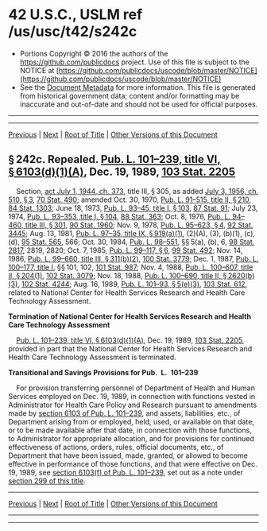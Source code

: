 ---
---

# 42 U.S.C., USLM ref /us/usc/t42/s242c

* Portions Copyright © 2016 the authors of the https://github.com/publicdocs project.
  Use of this file is subject to the NOTICE at [https://github.com/publicdocs/uscode/blob/master/NOTICE](https://github.com/publicdocs/uscode/blob/master/NOTICE)
* See the [Document Metadata](././../../../../../..//README.md) for more information.
  This file is generated from historical government data; content and/or formatting may be inaccurate and out-of-date and should not be used for official purposes.

----------
----------

[Previous](./../../../../../..//us/usc/t42/ch6A/schII/ptA/m__us_usc_t42_s242b.md) | [Next](./../../../../../..//us/usc/t42/ch6A/schII/ptA/m__us_usc_t42_s242d.md) | [Root of Title](./../../../../../../) | [Other Versions of this Document](https://publicdocs.github.io/go/links?ns=uslm&ref=%2Fus%2Fusc%2Ft42%2Fs242c)

## § 242c. Repealed. [Pub. L. 101–239, title VI, § 6103(d)(1)(A)][/us/pl/101/239/s6103/d/1/A], Dec. 19, 1989, [103 Stat. 2205][/us/stat/103/2205]

    Section, [act July 1, 1944, ch. 373][/us/act/1944-07-01/ch373], title III, § 305, as added [July 3, 1956, ch. 510, § 3][/us/act/1956-07-03/ch510/s3], [70 Stat. 490][/us/stat/70/490]; amended Oct. 30, 1970, [Pub. L. 91–515, title II, § 210][/us/pl/91/515/s210], [84 Stat. 1303][/us/stat/84/1303]; June 18, 1973, [Pub. L. 93–45, title I, § 103][/us/pl/93/45/s103], [87 Stat. 91][/us/stat/87/91]; July 23, 1974, [Pub. L. 93–353, title I, § 104][/us/pl/93/353/s104], [88 Stat. 363][/us/stat/88/363]; Oct. 8, 1976, [Pub. L. 94–460, title III, § 301][/us/pl/94/460/s301], [90 Stat. 1960][/us/stat/90/1960]; Nov. 9, 1978, [Pub. L. 95–623, § 4][/us/pl/95/623/s4], [92 Stat. 3445][/us/stat/92/3445]; Aug. 13, 1981, [Pub. L. 97–35, title IX, § 919(a)(1)][/us/pl/97/35/s919/a/1], (2)(A), (3), (b)(1), (c), (d), [95 Stat. 565][/us/stat/95/565], 566; Oct. 30, 1984, [Pub. L. 98–551][/us/pl/98/551], §§ 5(a), (b), 6, [98 Stat. 2817][/us/stat/98/2817], 2819, 2820; Oct. 7, 1985, [Pub. L. 99–117, § 6][/us/pl/99/117/s6], [99 Stat. 492][/us/stat/99/492]; Nov. 14, 1986, [Pub. L. 99–660, title III, § 311(b)(2)][/us/pl/99/660/s311/b/2], [100 Stat. 3779][/us/stat/100/3779]; Dec. 1, 1987, [Pub. L. 100–177, title I][/us/pl/100/177], §§ 101, 102, [101 Stat. 987][/us/stat/101/987]; Nov. 4, 1988, [Pub. L. 100–607, title II, § 204(1)][/us/pl/100/607/s204/1], [102 Stat. 3079][/us/stat/102/3079]; Nov. 18, 1988, [Pub. L. 100–690, title II, § 2620(b)(3)][/us/pl/100/690/s2620/b/3], [102 Stat. 4244][/us/stat/102/4244]; Aug. 16, 1989, [Pub. L. 101–93, § 5(e)(3)][/us/pl/101/93/s5/e/3], [103 Stat. 612][/us/stat/103/612], related to National Center for Health Services Research and Health Care Technology Assessment.

 __Termination of National Center for Health Services Research and Health Care Technology Assessment__ 

    [Pub. L. 101–239, title VI, § 6103(d)(1)(A)][/us/pl/101/239/s6103/d/1/A], Dec. 19, 1989, [103 Stat. 2205][/us/stat/103/2205], provided in part that the National Center for Health Services Research and Health Care Technology Assessment is terminated.

 __Transitional and Savings Provisions for Pub. L. 101–239__ 

    For provision transferring personnel of Department of Health and Human Services employed on Dec. 19, 1989, in connection with functions vested in Administrator for Health Care Policy and Research pursuant to amendments made by [section 6103 of Pub. L. 101–239][/us/pl/101/239/s6103], and assets, liabilities, etc., of Department arising from or employed, held, used, or available on that date, or to be made available after that date, in connection with those functions, to Administrator for appropriate allocation, and for provisions for continued effectiveness of actions, orders, rules, official documents, etc., of Department that have been issued, made, granted, or allowed to become effective in performance of those functions, and that were effective on Dec. 19, 1989, see [section 6103(f) of Pub. L. 101–239][/us/pl/101/239/s6103/f], set out as a note under [section 299 of this title][/us/usc/t42/s299].

----------

[Previous](./../../../../../..//us/usc/t42/ch6A/schII/ptA/m__us_usc_t42_s242b.md) | [Next](./../../../../../..//us/usc/t42/ch6A/schII/ptA/m__us_usc_t42_s242d.md) | [Root of Title](./../../../../../../) | [Other Versions of this Document](https://publicdocs.github.io/go/links?ns=uslm&ref=%2Fus%2Fusc%2Ft42%2Fs242c)

----------
----------

[/us/pl/101/239/s6103/d/1/A]: https://publicdocs.github.io/go/links?ns=uslm&ref=%2Fus%2Fpl%2F101%2F239%2Fs6103%2Fd%2F1%2FA
[/us/stat/103/2205]: https://publicdocs.github.io/go/links?ns=uslm&ref=%2Fus%2Fstat%2F103%2F2205
[/us/act/1944-07-01/ch373]: https://publicdocs.github.io/go/links?ns=uslm&ref=%2Fus%2Fact%2F1944-07-01%2Fch373
[/us/act/1956-07-03/ch510/s3]: https://publicdocs.github.io/go/links?ns=uslm&ref=%2Fus%2Fact%2F1956-07-03%2Fch510%2Fs3
[/us/stat/70/490]: https://publicdocs.github.io/go/links?ns=uslm&ref=%2Fus%2Fstat%2F70%2F490
[/us/pl/91/515/s210]: https://publicdocs.github.io/go/links?ns=uslm&ref=%2Fus%2Fpl%2F91%2F515%2Fs210
[/us/stat/84/1303]: https://publicdocs.github.io/go/links?ns=uslm&ref=%2Fus%2Fstat%2F84%2F1303
[/us/pl/93/45/s103]: https://publicdocs.github.io/go/links?ns=uslm&ref=%2Fus%2Fpl%2F93%2F45%2Fs103
[/us/stat/87/91]: https://publicdocs.github.io/go/links?ns=uslm&ref=%2Fus%2Fstat%2F87%2F91
[/us/pl/93/353/s104]: https://publicdocs.github.io/go/links?ns=uslm&ref=%2Fus%2Fpl%2F93%2F353%2Fs104
[/us/stat/88/363]: https://publicdocs.github.io/go/links?ns=uslm&ref=%2Fus%2Fstat%2F88%2F363
[/us/pl/94/460/s301]: https://publicdocs.github.io/go/links?ns=uslm&ref=%2Fus%2Fpl%2F94%2F460%2Fs301
[/us/stat/90/1960]: https://publicdocs.github.io/go/links?ns=uslm&ref=%2Fus%2Fstat%2F90%2F1960
[/us/pl/95/623/s4]: https://publicdocs.github.io/go/links?ns=uslm&ref=%2Fus%2Fpl%2F95%2F623%2Fs4
[/us/stat/92/3445]: https://publicdocs.github.io/go/links?ns=uslm&ref=%2Fus%2Fstat%2F92%2F3445
[/us/pl/97/35/s919/a/1]: https://publicdocs.github.io/go/links?ns=uslm&ref=%2Fus%2Fpl%2F97%2F35%2Fs919%2Fa%2F1
[/us/stat/95/565]: https://publicdocs.github.io/go/links?ns=uslm&ref=%2Fus%2Fstat%2F95%2F565
[/us/pl/98/551]: https://publicdocs.github.io/go/links?ns=uslm&ref=%2Fus%2Fpl%2F98%2F551
[/us/stat/98/2817]: https://publicdocs.github.io/go/links?ns=uslm&ref=%2Fus%2Fstat%2F98%2F2817
[/us/pl/99/117/s6]: https://publicdocs.github.io/go/links?ns=uslm&ref=%2Fus%2Fpl%2F99%2F117%2Fs6
[/us/stat/99/492]: https://publicdocs.github.io/go/links?ns=uslm&ref=%2Fus%2Fstat%2F99%2F492
[/us/pl/99/660/s311/b/2]: https://publicdocs.github.io/go/links?ns=uslm&ref=%2Fus%2Fpl%2F99%2F660%2Fs311%2Fb%2F2
[/us/stat/100/3779]: https://publicdocs.github.io/go/links?ns=uslm&ref=%2Fus%2Fstat%2F100%2F3779
[/us/pl/100/177]: https://publicdocs.github.io/go/links?ns=uslm&ref=%2Fus%2Fpl%2F100%2F177
[/us/stat/101/987]: https://publicdocs.github.io/go/links?ns=uslm&ref=%2Fus%2Fstat%2F101%2F987
[/us/pl/100/607/s204/1]: https://publicdocs.github.io/go/links?ns=uslm&ref=%2Fus%2Fpl%2F100%2F607%2Fs204%2F1
[/us/stat/102/3079]: https://publicdocs.github.io/go/links?ns=uslm&ref=%2Fus%2Fstat%2F102%2F3079
[/us/pl/100/690/s2620/b/3]: https://publicdocs.github.io/go/links?ns=uslm&ref=%2Fus%2Fpl%2F100%2F690%2Fs2620%2Fb%2F3
[/us/stat/102/4244]: https://publicdocs.github.io/go/links?ns=uslm&ref=%2Fus%2Fstat%2F102%2F4244
[/us/pl/101/93/s5/e/3]: https://publicdocs.github.io/go/links?ns=uslm&ref=%2Fus%2Fpl%2F101%2F93%2Fs5%2Fe%2F3
[/us/stat/103/612]: https://publicdocs.github.io/go/links?ns=uslm&ref=%2Fus%2Fstat%2F103%2F612
[/us/pl/101/239/s6103/d/1/A]: https://publicdocs.github.io/go/links?ns=uslm&ref=%2Fus%2Fpl%2F101%2F239%2Fs6103%2Fd%2F1%2FA
[/us/stat/103/2205]: https://publicdocs.github.io/go/links?ns=uslm&ref=%2Fus%2Fstat%2F103%2F2205
[/us/pl/101/239/s6103]: https://publicdocs.github.io/go/links?ns=uslm&ref=%2Fus%2Fpl%2F101%2F239%2Fs6103
[/us/pl/101/239/s6103/f]: https://publicdocs.github.io/go/links?ns=uslm&ref=%2Fus%2Fpl%2F101%2F239%2Fs6103%2Ff
[/us/usc/t42/s299]: https://publicdocs.github.io/go/links?ns=uslm&ref=%2Fus%2Fusc%2Ft42%2Fs299


